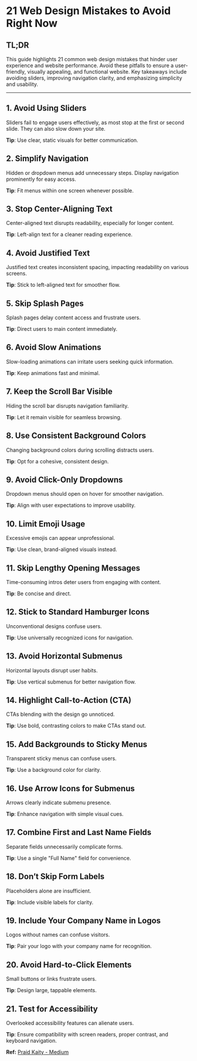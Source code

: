 # 21 Web Design Mistakes to Avoid Right Now

## TL;DR

This guide highlights 21 common web design mistakes that hinder user experience and website performance. Avoid these pitfalls to ensure a user-friendly, visually appealing, and functional website. Key takeaways include avoiding sliders, improving navigation clarity, and emphasizing simplicity and usability.

---

## 1. Avoid Using Sliders

Sliders fail to engage users effectively, as most stop at the first or second slide. They can also slow down your site.

**Tip**: Use clear, static visuals for better communication.

## 2. Simplify Navigation

Hidden or dropdown menus add unnecessary steps. Display navigation prominently for easy access.

**Tip**: Fit menus within one screen whenever possible.

## 3. Stop Center-Aligning Text

Center-aligned text disrupts readability, especially for longer content.

**Tip**: Left-align text for a cleaner reading experience.

## 4. Avoid Justified Text

Justified text creates inconsistent spacing, impacting readability on various screens.

**Tip**: Stick to left-aligned text for smoother flow.

## 5. Skip Splash Pages

Splash pages delay content access and frustrate users.

**Tip**: Direct users to main content immediately.

## 6. Avoid Slow Animations

Slow-loading animations can irritate users seeking quick information.

**Tip**: Keep animations fast and minimal.

## 7. Keep the Scroll Bar Visible

Hiding the scroll bar disrupts navigation familiarity.

**Tip**: Let it remain visible for seamless browsing.

## 8. Use Consistent Background Colors

Changing background colors during scrolling distracts users.

**Tip**: Opt for a cohesive, consistent design.

## 9. Avoid Click-Only Dropdowns

Dropdown menus should open on hover for smoother navigation.

**Tip**: Align with user expectations to improve usability.

## 10. Limit Emoji Usage

Excessive emojis can appear unprofessional.

**Tip**: Use clean, brand-aligned visuals instead.

## 11. Skip Lengthy Opening Messages

Time-consuming intros deter users from engaging with content.

**Tip**: Be concise and direct.

## 12. Stick to Standard Hamburger Icons

Unconventional designs confuse users.

**Tip**: Use universally recognized icons for navigation.

## 13. Avoid Horizontal Submenus

Horizontal layouts disrupt user habits.

**Tip**: Use vertical submenus for better navigation flow.

## 14. Highlight Call-to-Action (CTA)

CTAs blending with the design go unnoticed.

**Tip**: Use bold, contrasting colors to make CTAs stand out.

## 15. Add Backgrounds to Sticky Menus

Transparent sticky menus can confuse users.

**Tip**: Use a background color for clarity.

## 16. Use Arrow Icons for Submenus

Arrows clearly indicate submenu presence.

**Tip**: Enhance navigation with simple visual cues.

## 17. Combine First and Last Name Fields

Separate fields unnecessarily complicate forms.

**Tip**: Use a single "Full Name" field for convenience.

## 18. Don’t Skip Form Labels

Placeholders alone are insufficient.

**Tip**: Include visible labels for clarity.

## 19. Include Your Company Name in Logos

Logos without names can confuse visitors.

**Tip**: Pair your logo with your company name for recognition.

## 20. Avoid Hard-to-Click Elements

Small buttons or links frustrate users.

**Tip**: Design large, tappable elements.

## 21. Test for Accessibility

Overlooked accessibility features can alienate users.

**Tip**: Ensure compatibility with screen readers, proper contrast, and keyboard navigation.

**Ref:** [Praid Kaity - Medium](https://medium.com/design-bootcamp/21-web-design-mistakes-to-avoid-right-now-fd27ba95920b)
